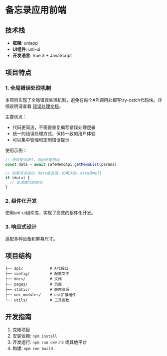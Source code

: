 # 备忘录应用前端

## 技术栈

- **框架**: uniapp
- **UI组件**: uni-ui
- **开发语言**: Vue 3 + JavaScript

## 项目特点

### 1. 全局错误处理机制

本项目实现了全局错误处理机制，避免在每个API调用处都写try-catch代码块。详细说明请查看 [错误处理文档](./docs/error-handling.md)。

主要优点：
- 代码更简洁，不需要重复编写错误处理逻辑
- 统一的错误处理方式，保持一致的用户体验
- 可以集中管理和定制错误提示

使用示例：

```javascript
// 使用安全API，自动处理错误
const data = await safeMemoApi.getMemoList(params)

// 如果请求成功，data会有值；如果失败，data为null
if (data) {
  // 处理成功的情况
}
```

### 2. 组件化开发

使用uni-ui组件库，实现了高效的组件化开发。

### 3. 响应式设计

适配多种设备和屏幕尺寸。

## 项目结构

```
├── api/            # API接口
├── config/         # 配置文件
├── docs/           # 文档
├── pages/          # 页面
├── static/         # 静态资源
├── uni_modules/    # uni扩展组件
└── utils/          # 工具函数
```

## 开发指南

1. 克隆项目
2. 安装依赖: `npm install`
3. 开发运行: `npm run dev:h5` 或其他平台
4. 构建: `npm run build`